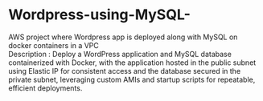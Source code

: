 # Wordpress-using-MySQL-
AWS project where Wordpress app is deployed along with MySQL on docker containers in a VPC
</br>Description : Deploy a WordPress application and MySQL database containerized with Docker, with the application
hosted in the public subnet using Elastic IP for consistent access and the database secured in the private
subnet, leveraging custom AMIs and startup scripts for repeatable, efficient deployments.


